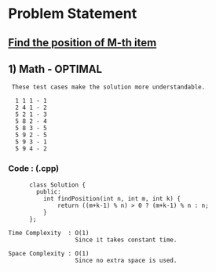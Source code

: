 # Problem Statement

## [Find the position of M-th item](https://practice.geeksforgeeks.org/problems/find-the-position-of-m-th-item1723/1/)


## 1) Math - OPTIMAL

     These test cases make the solution more understandable.
     
      1 1 1 - 1
      2 4 1 - 2
      5 2 1 - 3
      5 8 2 - 4
      5 8 3 - 5
      5 9 2 - 5
      5 9 3 - 1
      5 9 4 - 2
  
        
   ### Code : (.cpp)  
      
          class Solution {
            public:
              int findPosition(int n, int m, int k) {
                  return ((m+k-1) % n) > 0 ? (m+k-1) % n : n;
              }
          };

    Time Complexity  : O(1)
                       Since it takes constant time.

    Space Complexity : O(1)
                       Since no extra space is used.
